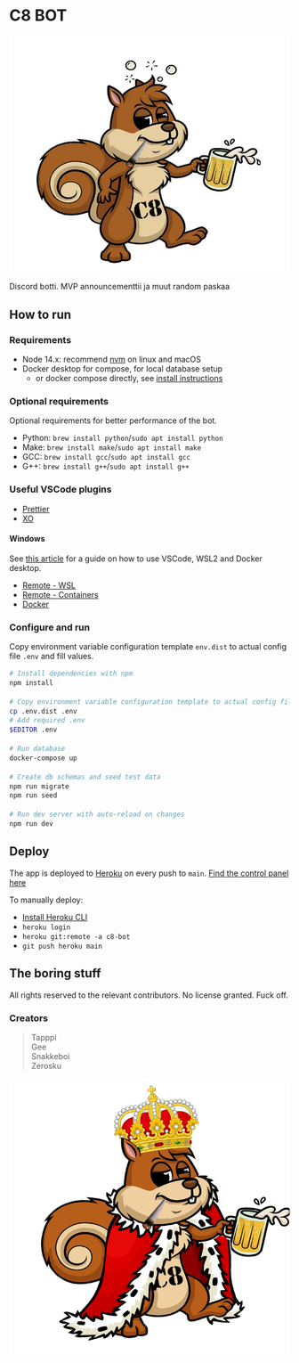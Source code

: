 # C8 BOT

![c8 orava](./docs/images/orava_c8.jpg)

Discord botti. MVP announcementtii ja muut random paskaa

## How to run

### Requirements
* Node 14.x: recommend [nvm](https://github.com/nvm-sh/nvm) on linux and macOS
* Docker desktop for compose, for local database setup
  * or docker compose directly, see [install instructions](https://docs.docker.com/compose/install/)

### Optional requirements

Optional requirements for better performance of the bot.

* Python: `brew install python`/`sudo apt install python`
* Make: `brew install make`/`sudo apt install make`
* GCC: `brew install gcc`/`sudo apt install gcc`
* G++: `brew install g++`/`sudo apt install g++`

### Useful VSCode plugins

* [Prettier](https://marketplace.visualstudio.com/items?itemName=esbenp.prettier-vscode)
* [XO](https://marketplace.visualstudio.com/items?itemName=samverschueren.linter-xo)
#### Windows

See [this article](https://code.visualstudio.com/blogs/2020/07/01/containers-wsl#_new-era-of-virtualization)
for a guide on how to use VSCode, WSL2 and Docker desktop.

* [Remote - WSL](https://marketplace.visualstudio.com/items?itemName=ms-vscode-remote.remote-wsl)
* [Remote - Containers](https://marketplace.visualstudio.com/items?itemName=ms-vscode-remote.remote-containers)
* [Docker](https://marketplace.visualstudio.com/items?itemName=ms-azuretools.vscode-docker)

### Configure and run 

Copy environment variable configuration template `env.dist` to actual config
file `.env` and fill values.

```bash
# Install dependencies with npm
npm install

# Copy environment variable configuration template to actual config file
cp .env.dist .env
# Add required .env 
$EDITOR .env

# Run database
docker-compose up

# Create db schemas and seed test data
npm run migrate
npm run seed

# Run dev server with auto-reload on changes
npm run dev
```

## Deploy

The app is deployed to [Heroku](https://heroku.com) on every push to `main`.
[Find the control panel here](https://dashboard.heroku.com/apps/c8-bot)

To manually deploy:
* [Install Heroku CLI](https://devcenter.heroku.com/articles/heroku-cli)
* `heroku login`
* `heroku git:remote -a c8-bot`
* `git push heroku main`

## The boring stuff

All rights reserved to the relevant contributors. No license granted. Fuck off.

### Creators

> Tapppi  
  Gee  
  Snakkeboi  
  Zerosku  

![c8 kuningas](./docs/images/oravakuningas_c8.png)
